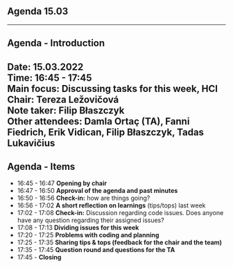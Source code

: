 ## Agenda 15.03

---
## Agenda - Introduction

Date:           15.03.2022\
Time:           16:45 - 17:45\
Main focus:     Discussing tasks for this week, HCI
Chair:          Tereza Ležovičová\
Note taker:     Filip Błaszczyk\
Other attendees: Damla Ortaç (TA), Fanni Fiedrich, Erik Vidican, Filip Błaszczyk, Tadas Lukavičius
---

## Agenda - Items

* 16:45 - 16:47 **Opening by chair**
* 16:47 - 16:50 **Approval of the agenda and past minutes**
* 16:50 - 16:56 **Check-in:** how are things going?
* 16:56 - 17:02 **A short reflection on learnings** (tips/tops) last week
* 17:02 - 17:08 **Check-in:** Discussion regarding code issues. Does anyone have any question regarding their assigned issues?
* 17:08 - 17:13 **Dividing issues for this week**
* 17:20 - 17:25 **Problems with coding and planning**
* 17:25 - 17:35 **Sharing tips & tops (feedback for the chair and the team)**
* 17:35 - 17:45 **Question round and questions for the TA**
* 17:45 - **Closing**